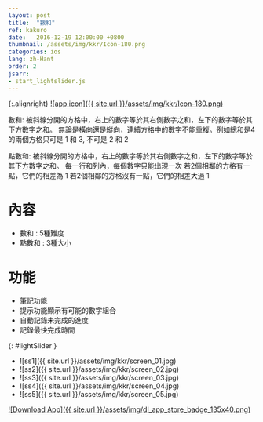```yaml
---
layout: post
title:  "數和"
ref: kakuro
date:   2016-12-19 12:00:00 +0800
thumbnail: /assets/img/kkr/Icon-180.png
categories: ios
lang: zh-Hant
order: 2
jsarr:
- start_lightslider.js
---
```


{:.alignright}
[![app icon]({{ site.url }}/assets/img/kkr/Icon-180.png)][app-link-1]

數和:
被斜線分開的方格中，右上的數字等於其右側數字之和，左下的數字等於其下方數字之和。
無論是橫向還是縱向，連續方格中的數字不能重複。例如總和是4的兩個方格只可是 1 和 3, 不可是 2 和 2

點數和:
被斜線分開的方格中，右上的數字等於其右側數字之和，左下的數字等於其下方數字之和。
每一行和列內，每個數字只能出現一次
若2個相鄰的方格有一點，它們的相差為 1
若2個相鄰的方格沒有一點，它們的相差大過 1

# 內容
- 數和 : 5種難度
- 點數和 : 3種大小

# 功能
- 筆記功能
- 提示功能顯示有可能的數字組合
- 自動記錄未完成的進度
- 記錄最快完成時間


{: #lightSlider }
*   ![ss1]({{ site.url }}/assets/img/kkr/screen_01.jpg)
*   ![ss2]({{ site.url }}/assets/img/kkr/screen_02.jpg)
*   ![ss3]({{ site.url }}/assets/img/kkr/screen_03.jpg)
*   ![ss4]({{ site.url }}/assets/img/kkr/screen_04.jpg)
*   ![ss5]({{ site.url }}/assets/img/kkr/screen_05.jpg)

[![Download App]({{ site.url }}/assets/img/dl_app_store_badge_135x40.png)][app-link-1]

[app-link-1]: http://itunes.apple.com/app/id1185788482
